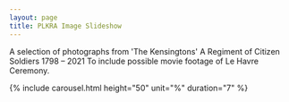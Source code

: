 ```yaml
---
layout: page
title: PLKRA Image Slideshow
---
```


A selection of photographs from 'The Kensingtons' A Regiment of Citizen Soldiers 1798 – 2021
To include possible movie footage of Le Havre Ceremony.

  {% include carousel.html height="50" unit="%" duration="7" %}
